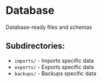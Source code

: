 # Database

Database-ready files and schemas

## Subdirectories:
- `imports/` - Imports specific data
- `exports/` - Exports specific data
- `backups/` - Backups specific data
